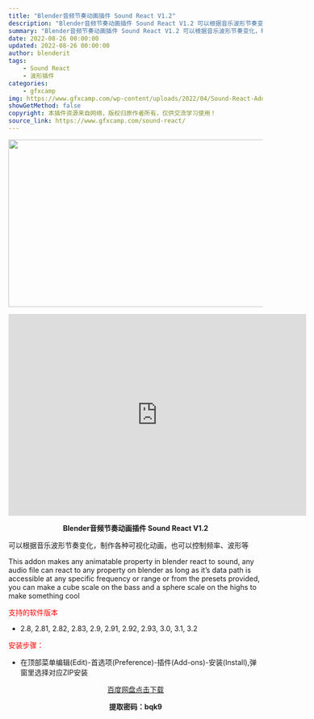 ```yaml
---
title: "Blender音频节奏动画插件 Sound React V1.2"
description: "Blender音频节奏动画插件 Sound React V1.2 可以根据音乐波形节奏变化，制作各种可视化动画，也可以控制频率、波形等 This addon makes any animatable ..."
summary: "Blender音频节奏动画插件 Sound React V1.2 可以根据音乐波形节奏变化，制作各种可视化动画，也可以控制频率、波形等 This addon makes any animatable ..."
date: 2022-08-26 00:00:00
updated: 2022-08-26 00:00:00
author: blenderit
tags: 
    - Sound React
    - 波形插件
categories:
    - gfxcamp
img: https://www.gfxcamp.com/wp-content/uploads/2022/04/Sound-React-Addon.jpg
showGetMethod: false
copyright: 本插件资源来自网络，版权归原作者所有，仅供交流学习使用！
source_link: https://www.gfxcamp.com/sound-react/
---
```

<div><p><img decoding="async" class="aligncenter size-full wp-image-103207" src="https://www.gfxcamp.com/wp-content/uploads/2022/04/Sound-React-Addon.jpg" data-src="https://www.gfxcamp.com/wp-content/uploads/2022/04/Sound-React-Addon.jpg" alt="" width="590" height="332" data-srcset="https://www.gfxcamp.com/wp-content/uploads/2022/04/Sound-React-Addon.jpg 590w, https://www.gfxcamp.com/wp-content/uploads/2022/04/Sound-React-Addon-150x84.jpg 150w" data-sizes="(max-width: 590px) 100vw, 590px"></p><p style="text-align: center;"><iframe loading="lazy" src="https://player.youku.com/embed/XNTg2MzA1MDUxMg==" width="590" height="400" frameborder="0" allowfullscreen="allowfullscreen" data-mce-fragment="1"></iframe></p><p style="text-align: center;"><strong>Blender音频节奏动画插件 Sound React V1.2</strong></p><p>可以根据音乐波形节奏变化，制作各种可视化动画，也可以控制频率、波形等</p><p>This addon makes any animatable property in blender react to sound, any audio file can react to any property on blender as long as it’s data path is accessible at any specific frequency or range or from the presets provided, you can make a cube scale on the bass and a sphere scale on the highs to make something cool</p><p><span style="color: #ff0000;">支持的软件版本</span></p><ul>
<li>2.8, 2.81, 2.82, 2.83, 2.9, 2.91, 2.92, 2.93, 3.0, 3.1, 3.2</li>
</ul><p><span style="color: #ff0000;">安装步骤：</span></p><ul>
<li>在顶部菜单编辑(Edit)-首选项(Preference)-插件(Add-ons)-安装(Install),弹窗里选择对应ZIP安装</li>
</ul><p style="text-align: center;"><a class="maxbutton-3 maxbutton maxbutton-baidu" target="_blank" rel="noopener" href="https://pan.baidu.com/s/1xiqpEes1d86jR39g6BYHig?pwd=bqk9"><span class="mb-text">百度网盘点击下载</span></a></p><p style="text-align: center;"><strong>提取密码：bqk9</strong></p></div>